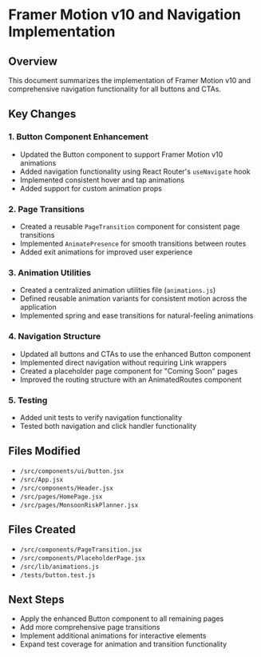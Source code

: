 # Framer Motion v10 and Navigation Implementation

## Overview
This document summarizes the implementation of Framer Motion v10 and comprehensive navigation functionality for all buttons and CTAs.

## Key Changes

### 1. Button Component Enhancement
- Updated the Button component to support Framer Motion v10 animations
- Added navigation functionality using React Router's `useNavigate` hook
- Implemented consistent hover and tap animations
- Added support for custom animation props

### 2. Page Transitions
- Created a reusable `PageTransition` component for consistent page transitions
- Implemented `AnimatePresence` for smooth transitions between routes
- Added exit animations for improved user experience

### 3. Animation Utilities
- Created a centralized animation utilities file (`animations.js`)
- Defined reusable animation variants for consistent motion across the application
- Implemented spring and ease transitions for natural-feeling animations

### 4. Navigation Structure
- Updated all buttons and CTAs to use the enhanced Button component
- Implemented direct navigation without requiring Link wrappers
- Created a placeholder page component for "Coming Soon" pages
- Improved the routing structure with an AnimatedRoutes component

### 5. Testing
- Added unit tests to verify navigation functionality
- Tested both navigation and click handler functionality

## Files Modified
- `/src/components/ui/button.jsx`
- `/src/App.jsx`
- `/src/components/Header.jsx`
- `/src/pages/HomePage.jsx`
- `/src/pages/MonsoonRiskPlanner.jsx`

## Files Created
- `/src/components/PageTransition.jsx`
- `/src/components/PlaceholderPage.jsx`
- `/src/lib/animations.js`
- `/tests/button.test.js`

## Next Steps
- Apply the enhanced Button component to all remaining pages
- Add more comprehensive page transitions
- Implement additional animations for interactive elements
- Expand test coverage for animation and transition functionality